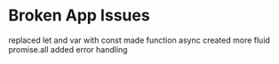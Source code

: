 # Broken App Issues
replaced let and var with const
made function async
created more fluid promise.all
added error handling
